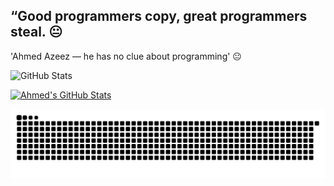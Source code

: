 ## “Good programmers copy, great programmers steal. 😐
'Ahmed Azeez — he has no clue about programming' 😐

![GitHub Stats](https://github-readme-stats.vercel.app/api?username=mscaz&show_icons=true&theme=tokyonight) 

[![Ahmed's GitHub Stats](https://github-readme-stats.vercel.app/api?username=mscaz&show_icons=true&theme=dark&hide_border=true)](https://github.com/anuraghazra/github-readme-stats)


![Snake animation](https://raw.githubusercontent.com/mscaz/mscaz/output/github-snake.svg)

